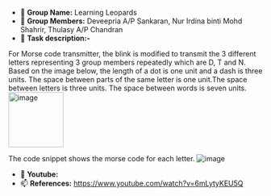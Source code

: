 - 👋 **Group Name:** Learning Leopards
- 👀 **Group Members:** Deveepria A/P Sankaran, Nur Irdina binti Mohd Shahrir, Thulasy A/P Chandran
- 🌱 **Task description:-**

For Morse code transmitter, the blink is modified to transmit the 3 different letters representing 3 group members repeatedly which are D, T and N. Based on the image below, the length of a dot is one unit and a dash is three units. The space between parts of the same letter is one unit.The space between letters is three units. The space between words is seven units.
<img width="109" alt="image" src="https://user-images.githubusercontent.com/92903308/203852674-8b423b2f-cfbf-4731-8626-a11fbd2dfded.png">

The code snippet shows the morse code for each letter. 
![image](https://user-images.githubusercontent.com/92903308/203853060-9694aaf4-774f-4e47-b6c1-8f4bc792e7b2.png)


- 💞️ **Youtube:**
- 📫 **References:** https://www.youtube.com/watch?v=6mLytyKEU5Q
